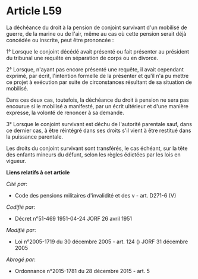 # Article L59

La déchéance du droit à la pension de conjoint survivant d'un mobilisé de guerre, de la marine ou de l'air, même au cas où
cette pension serait déjà concédée ou inscrite, peut être prononcée :

1° Lorsque le conjoint décédé avait présenté ou fait présenter au président du tribunal une requête en séparation de corps ou
en divorce.

2° Lorsque, n'ayant pas encore présenté une requête, il avait cependant exprimé, par écrit, l'intention formelle de la
présenter et qu'il n'a pu mettre ce projet à exécution par suite de circonstances résultant de sa situation de mobilisé.

Dans ces deux cas, toutefois, la déchéance du droit à pension ne sera pas encourue si le mobilisé a manifesté, par un écrit
ultérieur et d'une manière expresse, la volonté de renoncer à sa demande.

3° Lorsque le conjoint survivant est déchu de l'autorité parentale sauf, dans ce dernier cas, à être réintégré dans ses
droits s'il vient à être restitué dans la puissance parentale.

Les droits du conjoint survivant sont transférés, le cas échéant, sur la tête des enfants mineurs du défunt, selon les règles
édictées par les lois en vigueur.

**Liens relatifs à cet article**

_Cité par_:

  - Code des pensions militaires d'invalidité et des v - art. D271-6 (V)

_Codifié par_:

  - Décret n°51-469 1951-04-24 JORF 26 avril 1951

_Modifié par_:

  - Loi n°2005-1719 du 30 décembre 2005 - art. 124 () JORF 31 décembre 2005

_Abrogé par_:

  - Ordonnance n°2015-1781 du 28 décembre 2015 - art. 5
